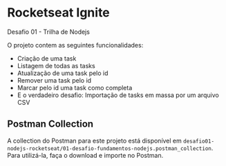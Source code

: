 # Rocketseat Ignite

Desafio 01 - Trilha de Nodejs

O projeto contem as seguintes funcionalidades:
- Criação de uma task
- Listagem de todas as tasks
- Atualização de uma task pelo id
- Remover uma task pelo id
- Marcar pelo id uma task como completa
- E o verdadeiro desafio: Importação de tasks em massa por um arquivo CSV

## Postman Collection
A collection do Postman para este projeto está disponível em `desafio01-nodejs-rocketseat/01-desafio-fundamentos-nodejs.postman_collection`.  
Para utilizá-la, faça o download e importe no Postman.
